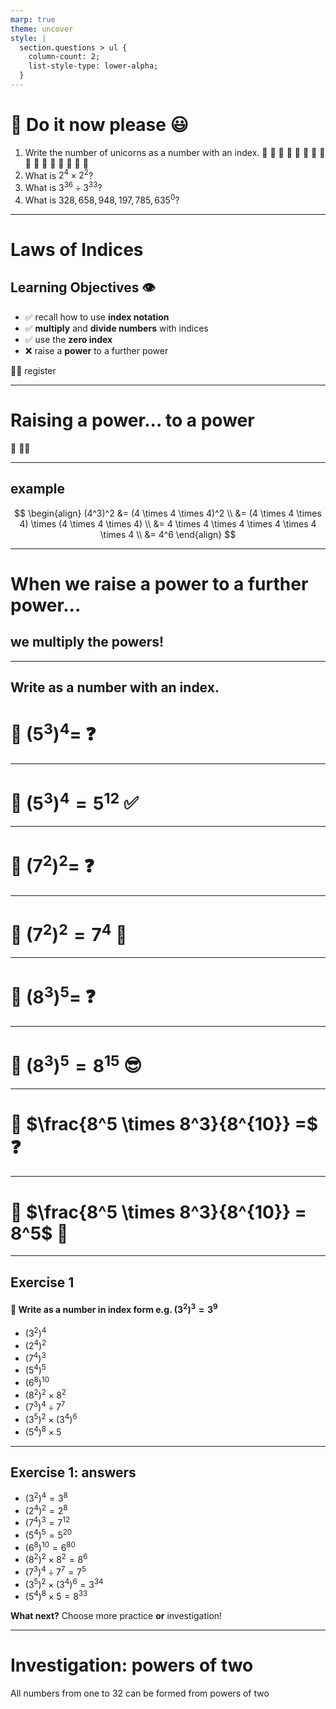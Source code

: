 ```yaml
---
marp: true
theme: uncover
style: |
  section.questions > ul {
    column-count: 2;
    list-style-type: lower-alpha;
  }
---
```


# :orange_book: Do it now please :smiley:

1. Write the number of unicorns as a number with an index.
   :unicorn: :unicorn: :unicorn: :unicorn:
   :unicorn: :unicorn: :unicorn: :unicorn:
   :unicorn: :unicorn: :unicorn: :unicorn:
   :unicorn: :unicorn: :unicorn: :unicorn:
2. What is $2^4 \times 2^2$?
3. What is $3^{36} \div 3^{33}$?
4. What is $328,658,948,197,785,635^0$?

---

# Laws of Indices

## Learning Objectives :eye:

- :white_check_mark: recall how to use **index notation**
- :white_check_mark: **multiply** and **divide numbers** with indices
- :white_check_mark: use the **zero index**
- :x: raise a **power** to a further power

:teacher: register

---

# Raising a power... to a power

:speak_no_evil: :teacher:

---

## example

$$
\begin{align}
(4^3)^2 &= (4 \times 4 \times 4)^2 \\
&= (4 \times 4 \times 4) \times (4 \times 4 \times 4) \\
&= 4 \times 4 \times 4 \times 4 \times 4 \times 4 \\
&= 4^6
\end{align}
$$

---

# When we raise a power to a further power...

## we **multiply** the powers!

---

## Write as a number with an index.

# :memo: $(5^3)^4 =$ :question:

---

# :memo: $(5^3)^4 = 5^{12}$ :white_check_mark:

---

# :memo: $(7^2)^2 =$ :question:

---

# :memo: $(7^2)^2 = 7^4$ :raised_hands:

---

# :memo: $(8^3)^5 =$ :question:

---

# :memo: $(8^3)^5 = 8^{15}$ :sunglasses:

---

# :memo: $\frac{8^5 \times 8^3}{8^{10}} =$ :question:

---

# :memo: $\frac{8^5 \times 8^3}{8^{10}} = 8^5$ :unicorn:

---

<!-- _class: questions -->

## Exercise 1

#### :orange_book: Write as a number in index form e.g. $(3^2)^3 = 3^9$

- $\left(3^2\right)^4$
- $\left(2^4\right)^2$
- $\left(7^4\right)^3$
- $\left(5^4\right)^5$
- $\left(6^8\right)^{10}$
- $\left(8^2\right)^2 \times 8^2$
- $\left(7^3\right)^4 \div 7^7$
- $\left(3^5\right)^2 \times\left(3^4\right)^6$
- $\left(5^4\right)^8 \times 5$

---

<!-- _class: questions -->

## Exercise 1: answers

- $\left(3^2\right)^4 = 3^8$
- $\left(2^4\right)^2 = 2^8$
- $\left(7^4\right)^3 = 7^{12}$
- $\left(5^4\right)^5 = 5^{20}$
- $\left(6^8\right)^{10} = 6^{80}$
- $\left(8^2\right)^2 \times 8^2 = 8^6$
- $\left(7^3\right)^4 \div 7^7 = 7^5$
- $\left(3^5\right)^2 \times\left(3^4\right)^6 = 3^{34}$
- $\left(5^4\right)^8 \times 5 = 8^{33}$

**What next?** Choose more practice **or** investigation!

---

# Investigation: powers of two

All numbers from one to 32 can be formed from powers of two
